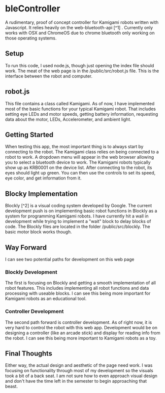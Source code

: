 # bleController
A rudimentary, proof of concept controller for Kamigami robots written with Javascript. It relies heavily on the web-bluetooth-api [^1] . Currently only works with OSX and ChromeOS due to chrome bluetooth only working on those operating systems.

## Setup
To run this code, I used node.js, though just opening the index file should work. The meat of the web page is in the /public/src/robot.js file. This is the interface between the robot and computer.

## robot.js
This file contains a class called Kamigami. As of now, I have implemented most of the basic functions for your typical Kamigami robot. That includes setting eye LEDs and motor speeds, getting battery information, requesting data about the motor, LEDs, Accelerometer, and ambient light.

## Getting Started
When testing this app, the most important thing is to always start by connecting to the robot. The Kamigami class relies on being connected to a robot to work. A dropdown menu will appear in the web browser allowing you to select a bluetooth device to work. The Kamigami robots typically show up as KRB0001 on the device list. After connecting to the robot, its eyes should light up green. You can then use the controls to set its speed, eye color, and get information from it.

## Blocky Implementation
Blockly [^2] is a visual coding system developed by Google. The current development push is on implementing basic robot functions in Blockly as a system for programming Kamigami robots. I have currently hit a wall in development while trying to implement a "wait" block to delay blocks of code. The Blockly files are located in the folder /public/src/blockly. The basic motor block works though. 

## Way Forward
I can see two potential paths for development on this web page

### Blockly Development
The first is focusing on Blockly and getting a smooth implementation of all robot features. This includes implementing all robot functions and data processing with useable blocks. I can see this being more important for Kamigami robots as an educational tool. 

### Controller Development
The second path forward is controller development. As of right now, it is very hard to control the robot with this web app. Development would be on designing a controller (like an arcade stick) and display for reading info from the robot. I can see this being more important to Kamigami robots as a toy. 

## Final Thoughts
Either way, the actual design and aesthetic of the page need work. I was focusing on functionality through most of my development so the visuals took a bit of a back seat. I am not sure how to even approach visual design and don't have the time left in the semester to begin approaching that beast. 
